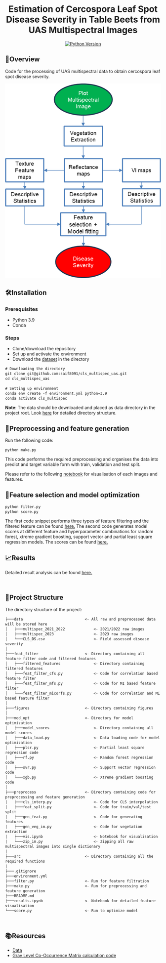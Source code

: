 <div align="center">

# Estimation of Cercospora Leaf Spot Disease Severity in Table Beets from UAS Multispectral Images

<!-- Python Version Badge -->
[![Python Version](https://img.shields.io/badge/python-3.9-blue.svg)](https://python.org)

</div>

## 📜**Overview**
Code for the processing of UAS multispectral data to obtain cercospora leaf spot disease severity.
<p align="center">
  <img src="figures/overview.png" alt="Algorithm">
</p>

## 🛠️**Installation**
### Prerequisites
- Python 3.9
- Conda
### Steps
- Clone/download the repository 
- Set up and activate the environment 
- Download the [dataset](https://data.mendeley.com/datasets/v9b7rwrwx9/1) in the directory
```shell
# Downloading the directory
git clone git@github.com:saif8091/cls_multispec_uas.git
cd cls_multispec_uas

# Setting up environment
conda env create -f environment.yml python=3.9
conda activate cls_multispec
```
**Note**: The data should be downloaded and placed as data directory in the project root. Look [here](#project-structure) for detailed directory structure.

## 🔄**Preprocessing and feature generation**
Run the following code:
```shell
python make.py
```
This code performs the required preprocessing and organises the data into predict and target variable form with train, validation and test split.

Please refer to the following [notebook](preprocess/vis.ipynb) for visualisation of each images and features.

## 🔧**Feature selection and model optimization**
```shell
python filter.py
python score.py
```
The first code snippet performs three types of feature filtering and the filtered feature can be found [here.](feat_filter/filtered_features)
The second code generates model scores at different feature and hyperparameter combinations for random forest, xtreme gradient boosting, support vector and partial least square regression models. The scores can be found [here.](mod_opt/model_scores)

## 📈**Results**
Detailed result analysis can be found [here.](results.ipynb)

<br>

## 📁**Project Structure**

The directory structure of the project:

```
├───data                            <- All raw and preprocessed data will be stored here
│   ├───multispec_2021_2022             <- 2021/2022 raw images
│   ├───multispec_2023                  <- 2023 raw images
│   └───CLS_DS.csv                      <- Field assessed disease severity
│
├───feat_filter                     <- Directory containing all feature filter code and filtered features
│   ├───filtered_features               <- Directory containing filtered features
│   ├───feat_filter_cfs.py              <- Code for correlation based feature filter
│   ├───feat_filter_mfs.py              <- Code for MI based feature filter
│   └───feat_filter_micorfs.py          <- Code for correlation and MI based feature filter
│
├───figures                         <- Directory containing figures
│
├───mod_opt                         <- Directory for model optimization
│   ├───model_scores                    <- Directory containing all model scores
│   ├───data_load.py                    <- Data loading code for model optimization
│   ├───plsr.py                         <- Partial least square regression code
│   ├───rf.py                           <- Random forest regression code
│   ├───svr.py                          <- Support vector regression code
│   └───xgb.py                          <- Xtreme gradient boosting code
│   
├───preprocess                      <- Directory containing code for preprocessing and feature generation
|   ├───cls_interp.py                   <- Code for CLS interpolation
|   ├───feat_split.py                   <- Code for train/val/test split
|   ├───gen_feat.py                     <- Code for generating features
|   ├───gen_veg_im.py                   <- Code for vegetation extraction
|   ├───vis.ipynb                       <- Notebook for visualisation
|   └───zip_im.py                       <- Zipping all raw multispectral images into single dictionary
|
├───src                             <- Directory containing all the required functions 
|
├───.gitignore
├───environment.yml                 
├───filter.py                       <- Run for feature filtration
├───make.py                         <- Run for preprocessing and feature generation
├───README.md
├───results.ipynb                   <- Notebook for detailed feature visualisation
└───score.py                        <- Run to optimize model
```
<br>

## 📚**Resources**
- [Data](https://data.mendeley.com/datasets/v9b7rwrwx9/1)
- [Gray Level Co-Occurrence Matrix calculation code](https://github.com/tzm030329/GLCM)